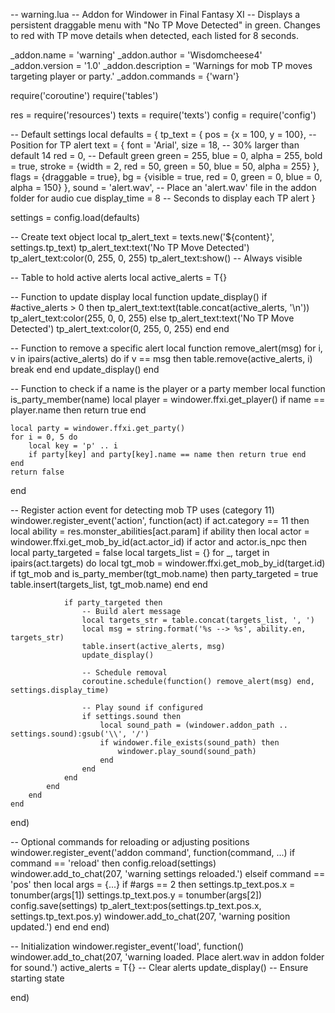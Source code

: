-- warning.lua
-- Addon for Windower in Final Fantasy XI
-- Displays a persistent draggable menu with "No TP Move Detected" in green. Changes to red with TP move details when detected, each listed for 8 seconds.

_addon.name = 'warning'
_addon.author = 'Wisdomcheese4'
_addon.version = '1.0'
_addon.description = 'Warnings for mob TP moves targeting player or party.'
_addon.commands = {'warn'}

require('coroutine')
require('tables')

res = require('resources')
texts = require('texts')
config = require('config')

-- Default settings
local defaults = {
    tp_text = {
        pos = {x = 100, y = 100},  -- Position for TP alert
        text = {
            font = 'Arial',
            size = 18,  -- 30% larger than default 14
            red = 0,  -- Default green
            green = 255,
            blue = 0,
            alpha = 255,
            bold = true,
            stroke = {width = 2, red = 50, green = 50, blue = 50, alpha = 255}
        },
        flags = {draggable = true},
        bg = {visible = true, red = 0, green = 0, blue = 0, alpha = 150}
    },
    sound = 'alert.wav',  -- Place an 'alert.wav' file in the addon folder for audio cue
    display_time = 8  -- Seconds to display each TP alert
}

settings = config.load(defaults)

-- Create text object
local tp_alert_text = texts.new('${content}', settings.tp_text)
tp_alert_text:text('No TP Move Detected')
tp_alert_text:color(0, 255, 0, 255)
tp_alert_text:show()  -- Always visible

-- Table to hold active alerts
local active_alerts = T{}

-- Function to update display
local function update_display()
    if #active_alerts > 0 then
        tp_alert_text:text(table.concat(active_alerts, '\n'))
        tp_alert_text:color(255, 0, 0, 255)
    else
        tp_alert_text:text('No TP Move Detected')
        tp_alert_text:color(0, 255, 0, 255)
    end
end

-- Function to remove a specific alert
local function remove_alert(msg)
    for i, v in ipairs(active_alerts) do
        if v == msg then
            table.remove(active_alerts, i)
            break
        end
    end
    update_display()
end

-- Function to check if a name is the player or a party member
local function is_party_member(name)
    local player = windower.ffxi.get_player()
    if name == player.name then return true end
    
    local party = windower.ffxi.get_party()
    for i = 0, 5 do
        local key = 'p' .. i
        if party[key] and party[key].name == name then return true end
    end
    return false
end

-- Register action event for detecting mob TP uses (category 11)
windower.register_event('action', function(act)
    if act.category == 11 then
        local ability = res.monster_abilities[act.param]
        if ability then
            local actor = windower.ffxi.get_mob_by_id(act.actor_id)
            if actor and actor.is_npc then
                local party_targeted = false
                local targets_list = {}
                for _, target in ipairs(act.targets) do
                    local tgt_mob = windower.ffxi.get_mob_by_id(target.id)
                    if tgt_mob and is_party_member(tgt_mob.name) then
                        party_targeted = true
                        table.insert(targets_list, tgt_mob.name)
                    end
                end
                
                if party_targeted then
                    -- Build alert message
                    local targets_str = table.concat(targets_list, ', ')
                    local msg = string.format('%s --> %s', ability.en, targets_str)
                    table.insert(active_alerts, msg)
                    update_display()
                    
                    -- Schedule removal
                    coroutine.schedule(function() remove_alert(msg) end, settings.display_time)
                    
                    -- Play sound if configured
                    if settings.sound then
                        local sound_path = (windower.addon_path .. settings.sound):gsub('\\', '/')
                        if windower.file_exists(sound_path) then
                            windower.play_sound(sound_path)
                        end
                    end
                end
            end
        end
    end
end)

-- Optional commands for reloading or adjusting positions
windower.register_event('addon command', function(command, ...)
    if command == 'reload' then
        config.reload(settings)
        windower.add_to_chat(207, 'warning settings reloaded.')
    elseif command == 'pos' then
        local args = {...}
        if #args == 2 then
            settings.tp_text.pos.x = tonumber(args[1])
            settings.tp_text.pos.y = tonumber(args[2])
            config.save(settings)
            tp_alert_text:pos(settings.tp_text.pos.x, settings.tp_text.pos.y)
            windower.add_to_chat(207, 'warning position updated.')
        end
    end
end)

-- Initialization
windower.register_event('load', function()
    windower.add_to_chat(207, 'warning loaded. Place alert.wav in addon folder for sound.')
    active_alerts = T{}  -- Clear alerts
    update_display()  -- Ensure starting state

end)
